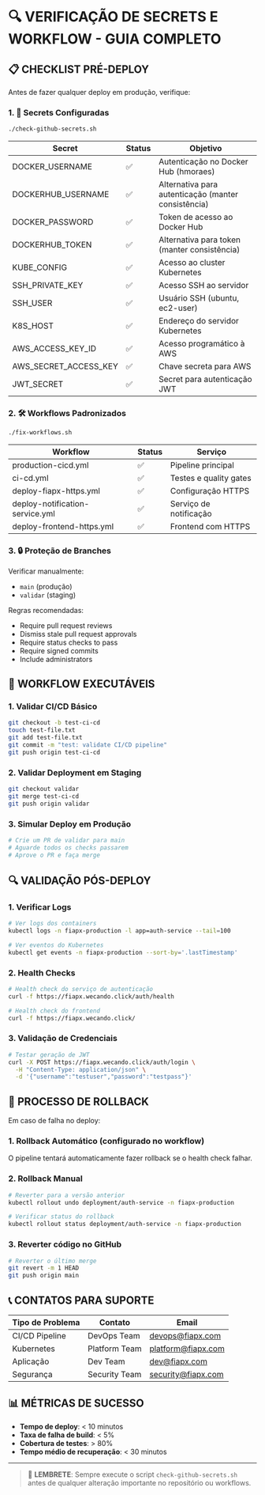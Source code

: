 # 🔍 VERIFICAÇÃO DE SECRETS E WORKFLOW - GUIA COMPLETO

## 📋 CHECKLIST PRÉ-DEPLOY

Antes de fazer qualquer deploy em produção, verifique:

### 1. 🔐 Secrets Configuradas
```bash
./check-github-secrets.sh
```

| Secret | Status | Objetivo |
|--------|--------|----------|
| DOCKER_USERNAME | ✅ | Autenticação no Docker Hub (hmoraes) |
| DOCKERHUB_USERNAME | ✅ | Alternativa para autenticação (manter consistência) |
| DOCKER_PASSWORD | ✅ | Token de acesso ao Docker Hub |
| DOCKERHUB_TOKEN | ✅ | Alternativa para token (manter consistência) |
| KUBE_CONFIG | ✅ | Acesso ao cluster Kubernetes |
| SSH_PRIVATE_KEY | ✅ | Acesso SSH ao servidor |
| SSH_USER | ✅ | Usuário SSH (ubuntu, ec2-user) |
| K8S_HOST | ✅ | Endereço do servidor Kubernetes |
| AWS_ACCESS_KEY_ID | ✅ | Acesso programático à AWS |
| AWS_SECRET_ACCESS_KEY | ✅ | Chave secreta para AWS |
| JWT_SECRET | ✅ | Secret para autenticação JWT |

### 2. 🛠️ Workflows Padronizados
```bash
./fix-workflows.sh
```

| Workflow | Status | Serviço |
|----------|--------|---------|
| production-cicd.yml | ✅ | Pipeline principal |
| ci-cd.yml | ✅ | Testes e quality gates |
| deploy-fiapx-https.yml | ✅ | Configuração HTTPS |
| deploy-notification-service.yml | ✅ | Serviço de notificação |
| deploy-frontend-https.yml | ✅ | Frontend com HTTPS |

### 3. 🔒 Proteção de Branches
Verificar manualmente:
- `main` (produção)
- `validar` (staging)

Regras recomendadas:
- Require pull request reviews
- Dismiss stale pull request approvals
- Require status checks to pass
- Require signed commits
- Include administrators

## 🚦 WORKFLOW EXECUTÁVEIS

### 1. Validar CI/CD Básico
```bash
git checkout -b test-ci-cd
touch test-file.txt
git add test-file.txt
git commit -m "test: validate CI/CD pipeline"
git push origin test-ci-cd
```

### 2. Validar Deployment em Staging
```bash
git checkout validar
git merge test-ci-cd
git push origin validar
```

### 3. Simular Deploy em Produção
```bash
# Crie um PR de validar para main
# Aguarde todos os checks passarem
# Aprove o PR e faça merge
```

## 🔍 VALIDAÇÃO PÓS-DEPLOY

### 1. Verificar Logs
```bash
# Ver logs dos containers
kubectl logs -n fiapx-production -l app=auth-service --tail=100

# Ver eventos do Kubernetes
kubectl get events -n fiapx-production --sort-by='.lastTimestamp'
```

### 2. Health Checks
```bash
# Health check do serviço de autenticação
curl -f https://fiapx.wecando.click/auth/health

# Health check do frontend
curl -f https://fiapx.wecando.click/
```

### 3. Validação de Credenciais
```bash
# Testar geração de JWT
curl -X POST https://fiapx.wecando.click/auth/login \
  -H "Content-Type: application/json" \
  -d '{"username":"testuser","password":"testpass"}'
```

## 🔄 PROCESSO DE ROLLBACK

Em caso de falha no deploy:

### 1. Rollback Automático (configurado no workflow)
O pipeline tentará automaticamente fazer rollback se o health check falhar.

### 2. Rollback Manual
```bash
# Reverter para a versão anterior
kubectl rollout undo deployment/auth-service -n fiapx-production

# Verificar status do rollback
kubectl rollout status deployment/auth-service -n fiapx-production
```

### 3. Reverter código no GitHub
```bash
# Reverter o último merge
git revert -m 1 HEAD
git push origin main
```

## 📞 CONTATOS PARA SUPORTE

| Tipo de Problema | Contato | Email |
|------------------|---------|-------|
| CI/CD Pipeline | DevOps Team | devops@fiapx.com |
| Kubernetes | Platform Team | platform@fiapx.com |
| Aplicação | Dev Team | dev@fiapx.com |
| Segurança | Security Team | security@fiapx.com |

## 📊 MÉTRICAS DE SUCESSO

- **Tempo de deploy**: < 10 minutos
- **Taxa de falha de build**: < 5%
- **Cobertura de testes**: > 80%
- **Tempo médio de recuperação**: < 30 minutos

---

> 🔔 **LEMBRETE**: Sempre execute o script `check-github-secrets.sh` antes de qualquer alteração importante no repositório ou workflows.
